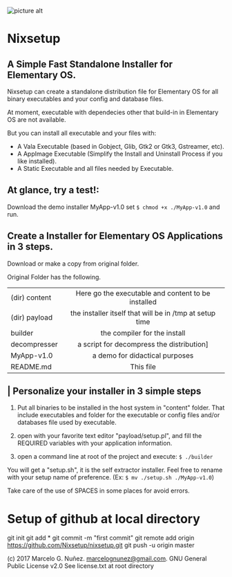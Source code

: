 

![picture alt](http://a.fsdn.com/con/app/proj/nixsetup/screenshots/screenshot-nixsetup.png "Nixsetup")

Nixsetup
=================================

A Simple Fast Standalone Installer for Elementary OS.
-----------------------------------------------------

Nixsetup can create a standalone distribution file
for Elementary OS for all binary executables and your
config and database files.

At moment, executable with dependecies other that build-in
in Elementary OS are not available.

But you can install all executable and your files with:
- A Vala Executable (based in Gobject, Glib, Gtk2 or Gtk3, Gstreamer, etc).
- A AppImage Executable (Simplify the Install and Uninstall Process if you like installed).
- A Static Executable and all files needed by Executable.


At glance, try a test!:
---------------------------
Download the demo installer MyApp-v1.0
set
`$ chmod +x ./MyApp-v1.0`
and run.


Create a Installer for Elementary OS Applications in 3 steps.
---------------------------------------------------------------

Download or make a copy from original folder.

Original Folder has the following.

|			|               |
| ---------------------	|:-------------:|
| (dir) content      	| Here go the executable and content to be installed |
| (dir) payload     	| the installer itself that will be in /tmp at setup time |
| builder	 	| the compiler for the install |
| decompresser		| a script for decompress the distribution] |
| MyApp-v1.0		| a demo for didactical purposes |
| README.md		| This file |


|
Personalize your installer in 3 simple steps
-----------------------------------------------
1) Put all binaries to be installed in the host system
in "content" folder. That include executables and folder for the executable
or config files and/or databases file used by executable.

2) open with your favorite text editor "payload/setup.pl", and fill
the REQUIRED variables with your application information.

3) open a command line at root of the project and execute:
`$ ./builder`

You will get a "setup.sh", it is the self extractor installer.
Feel free to rename with your setup name of preference.
(Ex: `$ mv ./setup.sh ./MyApp-v1.0`)

Take care of the use of SPACES in some places for avoid errors.







Setup of github at local directory
=========================================

git init
git add *
git commit -m "first commit"
git remote add origin https://github.com/Nixsetup/nixsetup.git
git push -u origin master





(c) 2017 Marcelo G. Nuñez. <marcelognunez@gmail.com>. GNU General Public License v2.0
See license.txt at root directory


